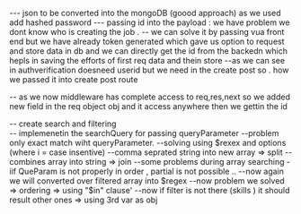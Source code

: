 
--- json to be converted into the mongoDB (goood approach)  as we used add hashed password
--- passing id into the payload  : we have problem we dont know who is creating the job .
-- we can solve it by passing vua front end but we have already token generated which gave us 
   option to request and  store data in db and we can directly get the id from the backedn  which hepls in saving the efforts of  first req data and thein store 
--as we can see in authverification doesneed userid but we need in the create post so .
how we passed it into create post route

-- as we now middleware has complete access to req,res,next   so we added new field in the req object obj and it access anywhere then we gettin the id
   

-- create search and filtering  
-- implemenetin the searchQuery for passing queryParameter 
--problem only exact match wiht queryParameter.
--solving using $rexex and options (where i = case insentive)
--comma seprated string into new array => split
--combines array into string => join
--some problems during array searching - iif QueParam is not properly in order , partial is not possible ..
--now again we will converted over filtered array into $regex
--now problem we solved => ordering => using "$in" clause'
--now if filter is not there (skills ) it should result other ones => using 3rd var as obj
 

